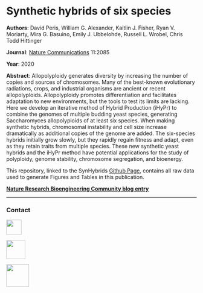 # Synthetic hybrids of six species
**Authors**: David Peris, William G. Alexander, Kaitlin J. Fisher, Ryan V. Moriarty, Mira G. Basuino, Emily J. Ubbelohde, Russell L. Wrobel, Chris Todd Hittinger

**Journal**: [Nature Communications](https://bit.ly/2We5YAB) 11:2085

**Year**: 2020

**Abstract**: Allopolyploidy generates diversity by increasing the number of copies and sources of chromosomes. Many of the best-known evolutionary radiations, crops, and industrial organisms are ancient or recent allopolyploids. Allopolyploidy promotes differentiation and facilitates adaptation to new environments, but the tools to test its limits are lacking. Here we develop an iterative method of Hybrid Production (iHyPr) to combine the genomes of multiple budding yeast species, generating Saccharomyces allopolyploids of at least six species. When making synthetic hybrids, chromosomal instability and cell size increase dramatically as additional copies of the genome are added. The six-species hybrids initially grow slowly, but they rapidly regain fitness and adapt, even as they retain traits from multiple species. These new synthetic yeast hybrids and the iHyPr method have potential applications for the study of polyploidy, genome stability, chromosome segregation, and bioenergy.

This repository, linked to the SynHybrids [Github Page](https://perisd.github.io/SynHybrids/ "SynHybrids Webpage"), contains all raw data used to generate Figures and Tables in this publication. 

**[Nature Research Bioengineering Community blog entry](https://go.nature.com/2KF6tOK "Nature Research Bioengineering Community blog entry")**

***

### Contact

[<img src="http://1000logos.net/wp-content/uploads/2017/03/LinkedIn-Logo.png" width="40"/>](https://goo.gl/xglg8H)

[<img src="https://www.uv.es/perisnav/Index/twitter-logo.png" width="50"/>](https://goo.gl/OS0O2F)

[<img src="https://www.uv.es/perisnav/images/Mitogression.png" width="60"/>](https://www.uv.es/perisnav/)
